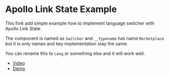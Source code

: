 # Apollo Link State Example

This fork add simple example how to implement language switcher with Apollo Link State.

The component is named as `Switcher` and `__typename` has name `Marketplace` but it is only names 
and key implementation stay the same. 

You can rename this to `Lang` or something else and it will work well.

- [Video](https://youtu.be/2RvRcnD8wHY)
- [Demo](https://appolo-link-state-example.now.sh)
